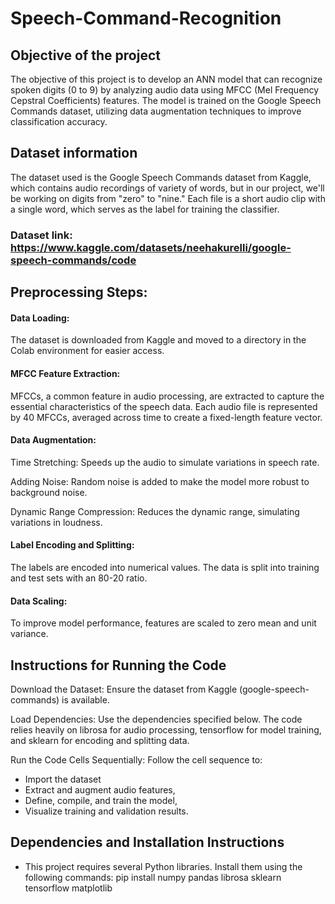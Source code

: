 # Speech-Command-Recognition

## Objective of the project
The objective of this project is to develop an ANN model that can recognize spoken digits (0 to 9) by analyzing audio data using MFCC (Mel Frequency Cepstral Coefficients) features. The model is trained on the Google Speech Commands dataset, utilizing data augmentation techniques to improve classification accuracy.

## Dataset information 
The dataset used is the Google Speech Commands dataset from Kaggle, which contains audio recordings of variety of words, but in our project, we'll be working on digits from "zero" to "nine." Each file is a short audio clip with a single word, which serves as the label for training the classifier.
### Dataset link: https://www.kaggle.com/datasets/neehakurelli/google-speech-commands/code

## Preprocessing Steps:
#### Data Loading: 
The dataset is downloaded from Kaggle and moved to a directory in the Colab environment for easier access.
#### MFCC Feature Extraction: 
MFCCs, a common feature in audio processing, are extracted to capture the essential characteristics of the speech data. Each audio file is represented by 40 MFCCs, averaged across time to create a fixed-length feature vector.
#### Data Augmentation:
Time Stretching: Speeds up the audio to simulate variations in speech rate.

Adding Noise: Random noise is added to make the model more robust to background noise.

Dynamic Range Compression: Reduces the dynamic range, simulating variations in loudness.

#### Label Encoding and Splitting:
The labels are encoded into numerical values. The data is split into training and test sets with an 80-20 ratio.

#### Data Scaling:
To improve model performance, features are scaled to zero mean and unit variance.

## Instructions for Running the Code
Download the Dataset: Ensure the dataset from Kaggle (google-speech-commands) is available.

Load Dependencies: Use the dependencies specified below. The code relies heavily on librosa for audio processing, tensorflow for model training, and sklearn for encoding and splitting data.

Run the Code Cells Sequentially: Follow the cell sequence to:

- Import the dataset
- Extract and augment audio features,
- Define, compile, and train the model,
- Visualize training and validation results.

## Dependencies and Installation Instructions
- This project requires several Python libraries. Install them using the following commands:
pip install numpy pandas librosa sklearn tensorflow matplotlib



